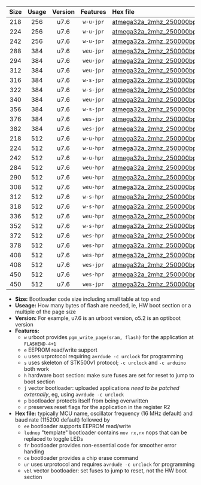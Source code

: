 |Size|Usage|Version|Features|Hex file|
|:-:|:-:|:-:|:-:|:--|
|218|256|u7.6|`w-u-jpr`|[atmega32a_2mhz_250000bps_ur_vbl.hex](https://raw.githubusercontent.com/stefanrueger/urboot/main//atmega32a_2mhz_250000bps_ur_vbl.hex)|
|224|256|u7.6|`w-u-jpr`|[atmega32a_2mhz_250000bps_lednop_ur_vbl.hex](https://raw.githubusercontent.com/stefanrueger/urboot/main//atmega32a_2mhz_250000bps_lednop_ur_vbl.hex)|
|242|256|u7.6|`w-u-jpr`|[atmega32a_2mhz_250000bps_lednop_fr_ur_vbl.hex](https://raw.githubusercontent.com/stefanrueger/urboot/main//atmega32a_2mhz_250000bps_lednop_fr_ur_vbl.hex)|
|288|384|u7.6|`weu-jpr`|[atmega32a_2mhz_250000bps_ee_ur_vbl.hex](https://raw.githubusercontent.com/stefanrueger/urboot/main//atmega32a_2mhz_250000bps_ee_ur_vbl.hex)|
|294|384|u7.6|`weu-jpr`|[atmega32a_2mhz_250000bps_ee_lednop_ur_vbl.hex](https://raw.githubusercontent.com/stefanrueger/urboot/main//atmega32a_2mhz_250000bps_ee_lednop_ur_vbl.hex)|
|312|384|u7.6|`weu-jpr`|[atmega32a_2mhz_250000bps_ee_lednop_fr_ur_vbl.hex](https://raw.githubusercontent.com/stefanrueger/urboot/main//atmega32a_2mhz_250000bps_ee_lednop_fr_ur_vbl.hex)|
|316|384|u7.6|`w-s-jpr`|[atmega32a_2mhz_250000bps_vbl.hex](https://raw.githubusercontent.com/stefanrueger/urboot/main//atmega32a_2mhz_250000bps_vbl.hex)|
|322|384|u7.6|`w-s-jpr`|[atmega32a_2mhz_250000bps_lednop_vbl.hex](https://raw.githubusercontent.com/stefanrueger/urboot/main//atmega32a_2mhz_250000bps_lednop_vbl.hex)|
|340|384|u7.6|`weu-jpr`|[atmega32a_2mhz_250000bps_ee_lednop_fr_ce_ur_vbl.hex](https://raw.githubusercontent.com/stefanrueger/urboot/main//atmega32a_2mhz_250000bps_ee_lednop_fr_ce_ur_vbl.hex)|
|356|384|u7.6|`w-s-jpr`|[atmega32a_2mhz_250000bps_lednop_fr_vbl.hex](https://raw.githubusercontent.com/stefanrueger/urboot/main//atmega32a_2mhz_250000bps_lednop_fr_vbl.hex)|
|376|384|u7.6|`wes-jpr`|[atmega32a_2mhz_250000bps_ee_vbl.hex](https://raw.githubusercontent.com/stefanrueger/urboot/main//atmega32a_2mhz_250000bps_ee_vbl.hex)|
|382|384|u7.6|`wes-jpr`|[atmega32a_2mhz_250000bps_ee_lednop_vbl.hex](https://raw.githubusercontent.com/stefanrueger/urboot/main//atmega32a_2mhz_250000bps_ee_lednop_vbl.hex)|
|218|512|u7.6|`w-u-hpr`|[atmega32a_2mhz_250000bps_ur.hex](https://raw.githubusercontent.com/stefanrueger/urboot/main//atmega32a_2mhz_250000bps_ur.hex)|
|224|512|u7.6|`w-u-hpr`|[atmega32a_2mhz_250000bps_lednop_ur.hex](https://raw.githubusercontent.com/stefanrueger/urboot/main//atmega32a_2mhz_250000bps_lednop_ur.hex)|
|242|512|u7.6|`w-u-hpr`|[atmega32a_2mhz_250000bps_lednop_fr_ur.hex](https://raw.githubusercontent.com/stefanrueger/urboot/main//atmega32a_2mhz_250000bps_lednop_fr_ur.hex)|
|284|512|u7.6|`weu-hpr`|[atmega32a_2mhz_250000bps_ee_ur.hex](https://raw.githubusercontent.com/stefanrueger/urboot/main//atmega32a_2mhz_250000bps_ee_ur.hex)|
|290|512|u7.6|`weu-hpr`|[atmega32a_2mhz_250000bps_ee_lednop_ur.hex](https://raw.githubusercontent.com/stefanrueger/urboot/main//atmega32a_2mhz_250000bps_ee_lednop_ur.hex)|
|308|512|u7.6|`weu-hpr`|[atmega32a_2mhz_250000bps_ee_lednop_fr_ur.hex](https://raw.githubusercontent.com/stefanrueger/urboot/main//atmega32a_2mhz_250000bps_ee_lednop_fr_ur.hex)|
|312|512|u7.6|`w-s-hpr`|[atmega32a_2mhz_250000bps.hex](https://raw.githubusercontent.com/stefanrueger/urboot/main//atmega32a_2mhz_250000bps.hex)|
|318|512|u7.6|`w-s-hpr`|[atmega32a_2mhz_250000bps_lednop.hex](https://raw.githubusercontent.com/stefanrueger/urboot/main//atmega32a_2mhz_250000bps_lednop.hex)|
|336|512|u7.6|`weu-hpr`|[atmega32a_2mhz_250000bps_ee_lednop_fr_ce_ur.hex](https://raw.githubusercontent.com/stefanrueger/urboot/main//atmega32a_2mhz_250000bps_ee_lednop_fr_ce_ur.hex)|
|352|512|u7.6|`w-s-hpr`|[atmega32a_2mhz_250000bps_lednop_fr.hex](https://raw.githubusercontent.com/stefanrueger/urboot/main//atmega32a_2mhz_250000bps_lednop_fr.hex)|
|372|512|u7.6|`wes-hpr`|[atmega32a_2mhz_250000bps_ee.hex](https://raw.githubusercontent.com/stefanrueger/urboot/main//atmega32a_2mhz_250000bps_ee.hex)|
|378|512|u7.6|`wes-hpr`|[atmega32a_2mhz_250000bps_ee_lednop.hex](https://raw.githubusercontent.com/stefanrueger/urboot/main//atmega32a_2mhz_250000bps_ee_lednop.hex)|
|408|512|u7.6|`wes-hpr`|[atmega32a_2mhz_250000bps_ee_lednop_fr.hex](https://raw.githubusercontent.com/stefanrueger/urboot/main//atmega32a_2mhz_250000bps_ee_lednop_fr.hex)|
|408|512|u7.6|`wes-jpr`|[atmega32a_2mhz_250000bps_ee_lednop_fr_vbl.hex](https://raw.githubusercontent.com/stefanrueger/urboot/main//atmega32a_2mhz_250000bps_ee_lednop_fr_vbl.hex)|
|450|512|u7.6|`wes-hpr`|[atmega32a_2mhz_250000bps_ee_lednop_fr_ce.hex](https://raw.githubusercontent.com/stefanrueger/urboot/main//atmega32a_2mhz_250000bps_ee_lednop_fr_ce.hex)|
|450|512|u7.6|`wes-jpr`|[atmega32a_2mhz_250000bps_ee_lednop_fr_ce_vbl.hex](https://raw.githubusercontent.com/stefanrueger/urboot/main//atmega32a_2mhz_250000bps_ee_lednop_fr_ce_vbl.hex)|

- **Size:** Bootloader code size including small table at top end
- **Useage:** How many bytes of flash are needed, ie, HW boot section or a multiple of the page size
- **Version:** For example, u7.6 is an urboot version, o5.2 is an optiboot version
- **Features:**
  + `w` urboot provides `pgm_write_page(sram, flash)` for the application at `FLASHEND-4+1`
  + `e` EEPROM read/write support
  + `u` uses urprotocol requiring `avrdude -c urclock` for programming
  + `s` uses skeleton of STK500v1 protocol; `-c urclock` and `-c arduino` both work
  + `h` hardware boot section: make sure fuses are set for reset to jump to boot section
  + `j` vector bootloader: uploaded applications *need to be patched externally*, eg, using `avrdude -c urclock`
  + `p` bootloader protects itself from being overwritten
  + `r` preserves reset flags for the application in the register R2
- **Hex file:** typically MCU name, oscillator frequency (16 MHz default) and baud rate (115200 default) followed by
  + `ee` bootloader supports EEPROM read/write
  + `lednop` "template" bootloader contains `mov rx,rx` nops that can be replaced to toggle LEDs
  + `fr` bootloader provides non-essential code for smoother error handing
  + `ce` bootloader provides a chip erase command
  + `ur` uses urprotocol and requires `avrdude -c urclock` for programming
  + `vbl` vector bootloader: set fuses to jump to reset, not the HW boot section
